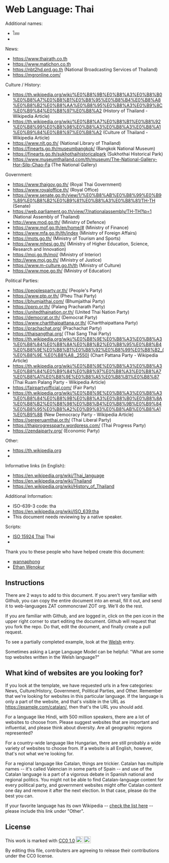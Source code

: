 # Web Language: Thai

Additional names:
- ไทย
- 

News:
- https://www.thairath.co.th
- https://www.matichon.co.th
- https://nbt2hd.prd.go.th (National Broadcasting Services of Thailand)
- https://mgronline.com/

Culture / History:
- https://th.wikipedia.org/wiki/%E0%B8%9B%E0%B8%A3%E0%B8%B0%E0%B8%A7%E0%B8%B1%E0%B8%95%E0%B8%B4%E0%B8%A8%E0%B8%B2%E0%B8%AA%E0%B8%95%E0%B8%A3%E0%B9%8C%E0%B9%84%E0%B8%97%E0%B8%A2 (History of Thailand - Wikipedia Article)
- https://th.wikipedia.org/wiki/%E0%B8%A7%E0%B8%B1%E0%B8%92%E0%B8%99%E0%B8%98%E0%B8%A3%E0%B8%A3%E0%B8%A1%E0%B9%84%E0%B8%97%E0%B8%A2 (Culture of Thailand - Wikipedia Article)
- https://www.nlt.go.th/ (National Library of Thailand)
- https://finearts.go.th/museumbangkok/ (Bangkok National Museum)
- https://finearts.go.th/sukhothaihistoricalpark (Sukhothai Historical Park)
- https://www.museumthailand.com/th/museum/The-National-Gallery-Hor-Silp-Chao-Fa (The National Gallery)

Government:
- https://www.thaigov.go.th/ (Royal Thai Government)
- https://www.royaloffice.th/ (Royal Office)
- https://www.senate.go.th/view/1/%E0%B8%AB%E0%B8%99%E0%B9%89%E0%B8%B2%E0%B9%81%E0%B8%A3%E0%B8%81/TH-TH (Senate)
- https://web.parliament.go.th/view/7/nationalassembly/TH-TH?lp=1 (National Assembly of Thailand)
- http://www.mod.go.th/ (Ministry of Defence)
- https://www.mof.go.th/en/home/# (Ministry of Finance)
- https://www.mfa.go.th/th/index (Ministry of Foreign Affairs)
- https://mots.go.th/ (Ministry of Tourism and Sports)
- https://www.mhesi.go.th/ (Ministry of Higher Education, Science, Research and Innovation)
- https://moi.go.th/moi/ (Ministry of Interior)
- http://www.moj.go.th/ (Ministry of Justice)
- https://www.m-culture.go.th/th (Ministry of Culture)
- https://www.moe.go.th/ (Ministry of Education)

Political Parties:
- https://peoplesparty.or.th/ (People's Party)
- https://www.ptp.or.th/ (Pheu Thai Party)
- https://bhumjaithai.com/ (Bhumjaithai Party)
- https://pprp.or.th/ (Palang Pracharath Party)
- https://unitedthaination.or.th/ (United Thai Nation Party)
- https://democrat.or.th/ (Democrat Party)
- https://www.chartthaipattana.or.th/ (Chartthaipattana Party)
- https://prachachat.org/ (Prachachat Party)
- https://thaisangthai.org/ (Thai Sang Thai Party)
- https://th.wikipedia.org/wiki/%E0%B8%9E%E0%B8%A3%E0%B8%A3%E0%B8%84%E0%B8%8A%E0%B8%B2%E0%B8%95%E0%B8%B4%E0%B8%9E%E0%B8%B1%E0%B8%92%E0%B8%99%E0%B8%B2_(%E0%B8%9E.%E0%B8%A8._2550) (Chart Pattana Party - Wikipedia Article)
- https://th.wikipedia.org/wiki/%E0%B8%9E%E0%B8%A3%E0%B8%A3%E0%B8%84%E0%B9%84%E0%B8%97%E0%B8%A3%E0%B8%A7%E0%B8%A1%E0%B8%9E%E0%B8%A5%E0%B8%B1%E0%B8%87 (Thai Ruam Palang Party - Wikipedia Article)
- https://fairpartyofficial.com/ (Fair Party)
- https://th.wikipedia.org/wiki/%E0%B8%9E%E0%B8%A3%E0%B8%A3%E0%B8%84%E0%B8%9B%E0%B8%A3%E0%B8%B0%E0%B8%8A%E0%B8%B2%E0%B8%98%E0%B8%B4%E0%B8%9B%E0%B9%84%E0%B8%95%E0%B8%A2%E0%B9%83%E0%B8%AB%E0%B8%A1%E0%B9%88 (New Democracy Party - Wikipedia Article)
- https://sereeruamthai.or.th/ (Thai Liberal Party)
- https://thaiprogressparty.wordpress.com/ (Thai Progress Party)
- https://zendaiparty.org/ (Economic Party)

Other:
- https://th.wikipedia.org
- 

Informative links (in English):
- https://en.wikipedia.org/wiki/Thai_language
- https://en.wikipedia.org/wiki/Thailand
- https://en.wikipedia.org/wiki/History_of_Thailand

Additional Information:
- ISO-639-3 code: tha
- https://en.wikipedia.org/wiki/ISO_639:tha
- This document needs reviewing by a native speaker.


Scripts:
- <a href="https://en.wikipedia.org/wiki/ISO_15924">ISO 15924 Thai</a> Thai
- 

Thank you to these people who have helped create this document:
- [wannaphong](https://github.com/wannaphong/)
- [Ethan Wenokur](https://github.com/e-Winnie)

## Instructions

There are 2 ways to add to this document. If you aren't very familiar
with Github, you can copy the entire document into an email, fill it
out, and send it to web-languages ZAT commoncrawl ZOT org. We'll do the rest.

If you are familiar with Github, and are logged in, click on the pen
icon in the upper right corner to start editing the document.
Github will request that you fork the repo. Do that, edit the
document, and finally create a pull request.

To see a partially completed example, look at the
[Welsh](../living/welsh.md) entry.

Sometimes asking a Large Language Model can be helpful: "What are some
top websites written in the Welsh language?"

## What kind of websites are you looking for?

If you look at the template, we have requested urls in a few
categories: News, Culture/History, Government, Political Parties, and
Other. Remember that we're looking for websites in this particular
language. If the language is only a part of the website, and that's
visible in the URL as https://example.com/catalan/, then that's the
URL you should add.

For a language like Hindi, with 500 million speakers, there are a lot
of websites to choose from. Please suggest websites that are important
and influential, and please think about diversity. Are all geographic
regions represented?

For a country-wide language like Hungarian, there are still probably a
wide variety of websites to choose from. If a website is all English,
however, that's not what we're looking for.

For a regional language like Catalan, things are trickier. Catalan has
multiple names -- it's called Valencian in some parts of Spain -- and
use of the Catalan language is a part of a vigorous debate in Spanish
national and regional politics. You might not be able to find
Catalan-language content for every political party, and government
websites might offer Catalan content one day and remove it after
the next election. In that case, please do the best you can.

If your favorite language has its own Wikipedia -- [check the list here](https://en.wikipedia.org/wiki/List_of_Wikipedias) --
please include this link under "Other".

## License

<p xmlns:cc="http://creativecommons.org/ns#" >This work is marked with <a href="https://creativecommons.org/publicdomain/zero/1.0/?ref=chooser-v1" target="_blank" rel="license noopener noreferrer" style="display:inline-block;">CC0 1.0<img style="height:22px!important;margin-left:3px;vertical-align:text-bottom;" src="https://mirrors.creativecommons.org/presskit/icons/cc.svg?ref=chooser-v1" alt=""><img style="height:22px!important;margin-left:3px;vertical-align:text-bottom;" src="https://mirrors.creativecommons.org/presskit/icons/zero.svg?ref=chooser-v1" alt=""></a></p>

By editing this file, contributers are agreeing to release their contributions under the CC0 license.
